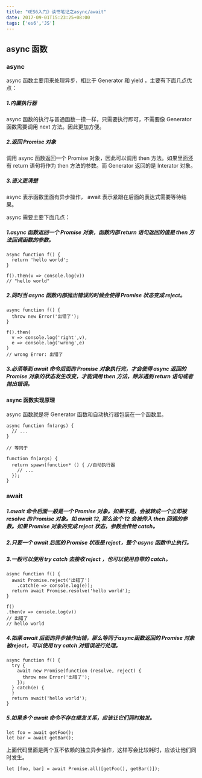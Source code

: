 ```yaml
---
title: "《ES6入门》读书笔记之async/await"
date: 2017-09-01T15:23:25+08:00
tags: ['es6','JS']
---
```

## async 函数

### async

async 函数主要用来处理异步，相比于 Generator 和 yield ，主要有下面几点优点：
<!--more-->

##### 1.内置执行器

async 函数的执行与普通函数一摸一样，只需要执行即可，不需要像 Generator 函数需要调用 next 方法。因此更加方便。

##### 2.返回 Promise 对象

调用 async 函数返回一个 Promise 对象，因此可以调用 then 方法。如果里面还有 return 语句将作为 then 方法的参数。而 Generator 返回的是 Interator 对象。

##### 3.语义更清楚

async 表示函数里面有异步操作， await 表示紧跟在后面的表达式需要等待结果。

async 需要主要下面几点：

##### 1.async 函数返回一个 Promise 对象，函数内部 return 语句返回的值是 then 方法回调函数的参数。

```
async function f() {
  return 'hello world';
}

f().then(v => console.log(v))
// "hello world"
```
##### 2.同时当 async 函数内部抛出错误的时候会使得 Promise 状态变成 reject。

```
async function f() {
  throw new Error('出错了');
}

f().then(
  v => console.log('right',v),
  e => console.log('wrong',e)
)
// wrong Error: 出错了
```

##### 3.必须等到 await 命令后面的 Promise 对象执行完，才会使得 async 返回的 Promise 对象的状态发生改变，才能调用 then 方法，除非遇到 return 语句或者抛出错误。

#### async 函数实现原理

async 函数就是将 Generator 函数和自动执行器包装在一个函数里。

```
async function fn(args) {
  // ...
}

// 等同于

function fn(args) {
  return spawn(function* () { //自动执行器
    // ...
  });
}
```

### await

##### 1.await 命令后面一般是一个 Promise 对象。如果不是，会被转成一个立即被 resolve 的 Promise 对象。如 await 12, 那么这个 12 会被传入 then 回调的参数。如果 Promise 对象的变成 reject 状态，参数会传给 catch。

##### 2.只要一个 await 后面的 Promise 状态是 reject，整个 async 函数中止执行。

##### 3.一般可以使用 try catch 去接收 reject ，也可以使用自带的 catch。

```
async function f() {
  await Promise.reject('出错了')
    .catch(e => console.log(e));
  return await Promise.resolve('hello world');
}

f()
.then(v => console.log(v))
// 出错了
// hello world
```
##### 4.如果 await 后面的异步操作出错，那么等同于async函数返回的 Promise 对象被reject，可以使用 try catch 对错误进行处理。

```
async function f() {
  try {
    await new Promise(function (resolve, reject) {
      throw new Error('出错了');
    });
  } catch(e) {
  }
  return await('hello world');
}
```

##### 5.如果多个 await 命令不存在继发关系，应该让它们同时触发。

```
let foo = await getFoo();
let bar = await getBar();
```

上面代码里面是两个互不依赖的独立异步操作，这样写会比较耗时，应该让他们同时发生。

```
let [foo, bar] = await Promise.all([getFoo(), getBar()]);
```
